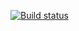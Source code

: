 [![Build status](https://ci.appveyor.com/api/projects/status/693kq0oqnegad55c?svg=true)](https://ci.appveyor.com/project/kirillgureev/automatedtesthomework5task1patterns)